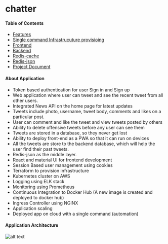# chatter

#### Table of Contents

<!-- vim-markdown-toc GFM -->

* [Features](#about)
* [Single command Infrastrucuture provisioing](https://github.com/dburugupalli/chatter/tree/main/infrastructure)
* [Frontend](https://github.com/dburugupalli/chatter/tree/main/client)
* [Backend](https://github.com/dburugupalli/chatter/tree/main/server)
* [Redis-cache](https://github.com/dburugupalli/chatter/tree/main/redis)
* [Redis-json](https://github.com/dburugupalli/chatter/tree/main/redis)
* [Project Document](https://github.com/dburugupalli/chatter/blob/main/documents/DevOpsDocumentGuide.pdf)

<!-- vim-markdown-toc -->

#### About Application
<!-- vim-markdown-toc GFM -->
* Token based authentication for user Sign in and Sign up  
* Web application where user can tweet and see the recent tweet from all other users. 
* Integrated News API on the home page for latest updates 
* Tweets include photo, username, tweet body, comments and likes on a particular post.  
* User can comment and like the tweet and view tweets posted by others
* Ability to delete offensive tweets before any user can see them 
* Tweets are stored in a database, so they never get lost 
* Ability to deploy front-end as a PWA so that it can run on devices 
* All the tweets are store to the backend database, which will help the user find their past tweets. 
* Redis-json as the middle layer.   
* React and material UI for frontend development  
* Session Based user management using cookies 
* Terraform to provision infrastructure 
* Kubernetes cluster on AWS 
* Logging using ELK stack 
* Monitoring using Prometheus 
* Continuous Integration to Docker Hub (A new image is created and deployed to docker hub) 
* Ingress Controller using NGINX 
* Application scaling 
* Deployed app on cloud with a single command (automation) 

<!-- vim-markdown-toc -->

#### Application Architecture
<!-- vim-markdown-toc GFM -->
![alt text](https://github.com/dburugupalli/chatter/blob/feature/helmcharts/Application%20Architecture.png)
<!-- vim-markdown-toc -->

